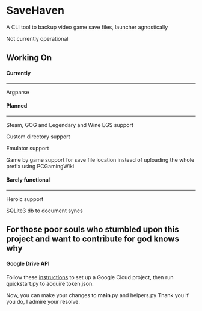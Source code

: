 # SaveHaven
A CLI tool to backup video game save files, launcher agnostically

Not currently operational

## Working On

#### Currently
--------------
Argparse

#### Planned
------------
Steam, GOG and Legendary and Wine EGS support

Custom directory support

Emulator support

Game by game support for save file location instead of uploading the whole prefix using PCGamingWiki

#### Barely functional
----------------------
Heroic support

SQLite3 db to document syncs

## For those poor souls who stumbled upon this project and want to contribute for god knows why

#### Google Drive API
Follow these [instructions](https://developers.google.com/drive/api/quickstart/python) to set up a Google Cloud project, then run quickstart.py to acquire token.json.

Now, you can make your changes to __main__.py and helpers.py
Thank you if you do, I admire your resolve.

